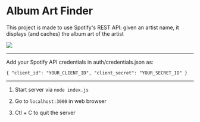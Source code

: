 # Album Art Finder

This project is made to use Spotify's REST API: given an artist name, it displays (and caches) the album art of the artist 


![](AlbumArtFinder.gif)


---
Add your Spotify API credentials in auth/credentials.json as:

`{
	"client_id": "YOUR_CLIENT_ID",
	"client_secret": "YOUR_SECRET_ID"
}`

---
1. Start server via `node index.js`

2. Go to `localhost:3000` in web browser

3. Ctl + C to quit the server
